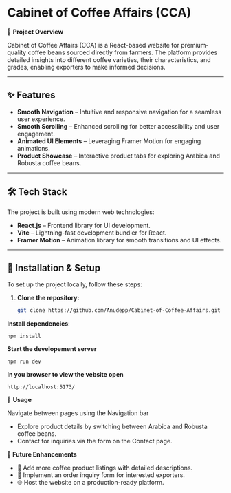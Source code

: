 # Cabinet of Coffee Affairs (CCA)

📌 **Project Overview**

Cabinet of Coffee Affairs (CCA) is a React-based website  for premium-quality coffee beans sourced directly from farmers. The platform provides detailed insights into different coffee varieties, their characteristics, and grades, enabling exporters to make informed decisions.

---

## ✨ **Features**

- **Smooth Navigation** – Intuitive and responsive navigation for a seamless user experience.
- **Smooth Scrolling** – Enhanced scrolling for better accessibility and user engagement.
- **Animated UI Elements** – Leveraging Framer Motion for engaging animations.
- **Product Showcase** – Interactive product tabs for exploring Arabica and Robusta coffee beans.

---

## 🛠 **Tech Stack**

The project is built using modern web technologies:
- **React.js** – Frontend library for UI development.
- **Vite** – Lightning-fast development bundler for React.
- **Framer Motion** – Animation library for smooth transitions and UI effects.

---

## 🚀 **Installation & Setup**

To set up the project locally, follow these steps:

1. **Clone the repository:**
   ```bash
   git clone https://github.com/Anudepp/Cabinet-of-Coffee-Affairs.git

 **Install dependencies**:
   
	npm install 

**Start the developement server** 

 	npm run dev

**In you browser to view the vebsite open**

	http://localhost:5173/

📖 **Usage**

Navigate between pages using the Navigation bar
- Explore product details by switching between Arabica and Robusta coffee beans.
- Contact for inquiries via the form on the Contact page.

**🔮 Future Enhancements**
- 📝 Add more coffee product listings with detailed descriptions.
- 📩 Implement an order inquiry form for interested exporters.
- 🌐 Host the website on a production-ready platform.


